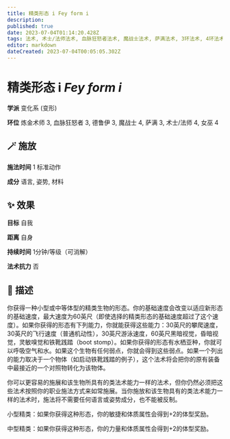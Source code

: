 ```yaml
---
title: 精类形态 i Fey form i
description: 
published: true
date: 2023-07-04T01:14:20.428Z
tags: 法术, 术士/法师法术, 血脉狂怒者法术, 魔战士法术, 萨满法术, 3环法术, 4环法术, 女巫法术, 德鲁伊法术, 变化系, 炼金术师法术, 变形
editor: markdown
dateCreated: 2023-07-04T00:05:05.302Z
---
```


# **精类形态 i** *Fey form i*

**学派** 变化系 (变形) 

**环位** 炼金术师 3, 血脉狂怒者 3, 德鲁伊 3, 魔战士 4, 萨满 3, 术士/法师 4, 女巫 4

## 🪄 施放

**施法时间** 1 标准动作

**成分** 语言, 姿势, 材料

## ✨ 效果 

**目标** 自我 

**距离** 自身  

**持续时间** 1分钟/等级（可消解） 

**法术抗力** 否

## 📖 描述

你获得一种小型或中等体型的精类生物的形态。你的基础速度会改变以适应新形态的基础速度，最大速度为60英尺（即使选择的精类形态的基础速度超过了这个速度）。如果你获得的形态有下列能力，你就能获得这些能力：30英尺的攀爬速度，30英尺的飞行速度（普通机动性），30英尺游泳速度，60英尺黑暗视觉，昏暗视觉，灵敏嗅觉和铁靴践踏（boot stomp）。如果你获得的形态有水栖亚种，你就可以呼吸空气和水。如果这个生物有任何弱点，你就会得到这些弱点。如果一个列出的能力取决于一个物体（如启动铁靴践踏的例子），这个法术将会把你的原有装备中最接近的一个对照物转化为该物体。

你可以更容易的施展和该生物所具有的类法术能力一样的法术，但你仍然必须把这些法术按照你的职业施法方式来如常施展。当你施放和该生物具有的类法术能力一样的法术时，施法将不需要任何语言或姿势成分，也不能被反制。

小型精类：如果你获得这种形态，你的敏捷和体质属性会得到+2的体型奖励。

中型精类：如果你获得这种形态，你的力量和体质属性会得到+2的体型奖励。
    